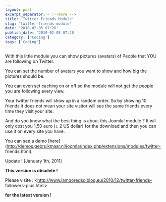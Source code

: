 ```yaml
---
layout: post
excerpt_separator: < !--more -->
title: 'Twitter Friends Module'
slug: 'twitter-friends-module'
date: '2010-02-05 07:28'
publish_date: '2010-02-05 07:28'
category: ['Coding']
tags: ['Coding']
---
```

With this little module you can show pictures (avatars) of People that YOU are
following on Twitter.

You can set the number of avatars you want to show and how big the pictures
should be.  
  
You can even set caching on or off so the module will not get the people you
are following every view.

Your twitter friends will show up in a random order. So by showing 10 friends
it does not mean your site visitor will see the same friends every time they
visit your site.

And do you know what the best thing is about this Joomla! module ? It will
only cost you 1,50 euro (± 2 US dollar) for the download and then you can use
it on every site you have.

You can see a demo
[here](http://demos.gebruikmaar.nl/joomla/index.php/extensions/modules/twitter-
friends.html).

Update ! [January 1th, 2011]

 **This version is obsolete !**

Please visite : <http://www.iamboredsoiblog.eu/2010/12/twitter-friends-
followers-plus.html>

**for the latest version !**

